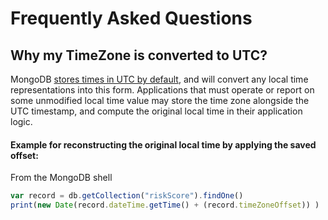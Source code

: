 # Frequently Asked Questions

## Why my TimeZone is converted to UTC?
MongoDB [stores times in UTC by default](https://docs.mongodb.com/manual/reference/bson-types/#document-bson-type-date), and will convert any local time representations into this form.
Applications that must operate or report on some unmodified local time value may store the time zone alongside the UTC timestamp, and compute the original local time in their application logic.

#### Example for reconstructing the original local time by applying the saved offset:
From the MongoDB shell

```javascript
var record = db.getCollection("riskScore").findOne()
print(new Date(record.dateTime.getTime() + (record.timeZoneOffset)) )
```
